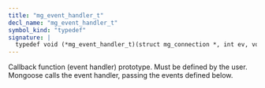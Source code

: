 ```yaml
---
title: "mg_event_handler_t"
decl_name: "mg_event_handler_t"
symbol_kind: "typedef"
signature: |
  typedef void (*mg_event_handler_t)(struct mg_connection *, int ev, void *);
---
```


Callback function (event handler) prototype. Must be defined by the user.
Mongoose calls the event handler, passing the events defined below. 

